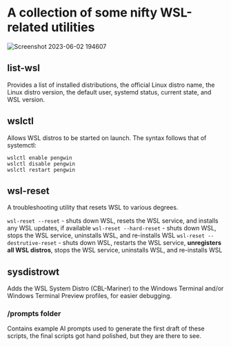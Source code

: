# A collection of some nifty WSL-related utilities

![Screenshot 2023-06-02 194607](https://github.com/sirredbeard/wslinternals/assets/33820650/419c5854-bb69-4d95-8f1f-6e8f0b8ac6b0)

## list-wsl

Provides a list of installed distributions, the official Linux distro name, the Linux distro version, the default user, systemd status, current state, and WSL version.

## wslctl

Allows WSL distros to be started on launch. The syntax follows that of systemctl:

```
wslctl enable pengwin
wslctl disable pengwin
wslctl restart pengwin
```

## wsl-reset

A troubleshooting utility that resets WSL to various degrees.

`wsl-reset --reset` - shuts down WSL, resets the WSL service, and installs any WSL updates, if available
`wsl-reset --hard-reset` - shuts down WSL, stops the WSL service, uninstalls WSL, and re-installs WSL
`wsl-reset --destrutive-reset` - shuts down WSL, restarts the WSL service, **unregisters all WSL distros**, stops the WSL service, uninstalls WSL, and re-installs WSL

## sysdistrowt

Adds the WSL System Distro (CBL-Mariner) to the Windows Terminal and/or Windows Terminal Preview profiles, for easier debugging.

### /prompts folder

Contains example AI prompts used to generate the first draft of these scripts, the final scripts got hand polished, but they are there to see.